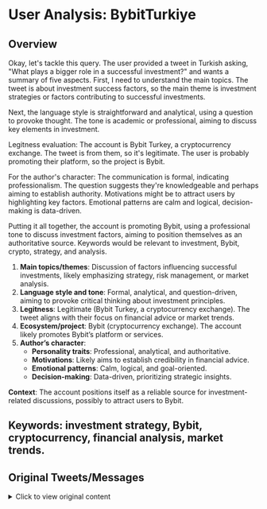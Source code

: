 # User Analysis: BybitTurkiye

## Overview

<think>
Okay, let's tackle this query. The user provided a tweet in Turkish asking, "What plays a bigger role in a successful investment?" and wants a summary of five aspects. First, I need to understand the main topics. The tweet is about investment success factors, so the main theme is investment strategies or factors contributing to successful investments.

Next, the language style is straightforward and analytical, using a question to provoke thought. The tone is academic or professional, aiming to discuss key elements in investment.

Legitness evaluation: The account is Bybit Turkey, a cryptocurrency exchange. The tweet is from them, so it's legitimate. The user is probably promoting their platform, so the project is Bybit.

For the author's character: The communication is formal, indicating professionalism. The question suggests they're knowledgeable and perhaps aiming to establish authority. Motivations might be to attract users by highlighting key factors. Emotional patterns are calm and logical, decision-making is data-driven.

Putting it all together, the account is promoting Bybit, using a professional tone to discuss investment factors, aiming to position themselves as an authoritative source. Keywords would be relevant to investment, Bybit, crypto, strategy, and analysis.
</think>

1. **Main topics/themes**: Discussion of factors influencing successful investments, likely emphasizing strategy, risk management, or market analysis.  
2. **Language style and tone**: Formal, analytical, and question-driven, aiming to provoke critical thinking about investment principles.  
3. **Legitness**: Legitimate (Bybit Turkey, a cryptocurrency exchange). The tweet aligns with their focus on financial advice or market trends.  
4. **Ecosystem/project**: Bybit (cryptocurrency exchange). The account likely promotes Bybit’s platform or services.  
5. **Author’s character**:  
   - **Personality traits**: Professional, analytical, and authoritative.  
   - **Motivations**: Likely aims to establish credibility in financial advice.  
   - **Emotional patterns**: Calm, logical, and goal-oriented.  
   - **Decision-making**: Data-driven, prioritizing strategic insights.  

**Context**: The account positions itself as a reliable source for investment-related discussions, possibly to attract users to Bybit.  

**Keywords**: investment strategy, Bybit, cryptocurrency, financial analysis, market trends.
---
## Original Tweets/Messages

<details>
<summary>Click to view original content</summary>

| Type | Content |
|------|---------|
| messages | Başarılı bir yatırım için hangisi daha büyük bir rol oynuyor? |

</details>
